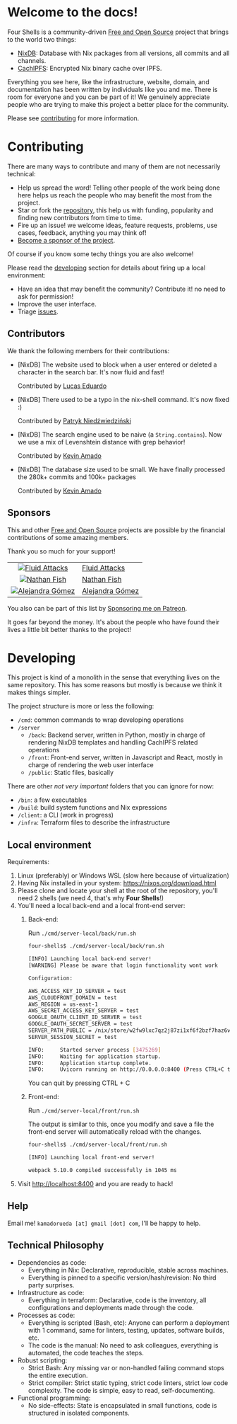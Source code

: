 # Welcome to the docs!

Four Shells is a community-driven [Free and Open Source](https://en.wikipedia.org/wiki/FOSS) project that brings to the world two things:
- [NixDB](/nixdb): Database with Nix packages from all versions, all commits and all channels.
- [CachIPFS](/cachipfs): Encrypted Nix binary cache over IPFS.

Everything you see here, like the infrastructure, website, domain,
and documentation has been written by individuals like you and me.
There is room for everyone and you can be part of it!
We genuinely appreciate people who are trying to make this project a better
place for the community.

Please see [contributing](/docs#contributing) for more information.

# Contributing

There are many ways to contribute and many of them are not necessarily technical:

- Help us spread the word!
  Telling other people of the work being done here helps us reach the people
  who may benefit the most from the project.
- Star or fork the [repository](https://github.com/kamadorueda/four-shells),
  this help us with funding, popularity and finding new contributors from time to time.
- Fire up an issue! we welcome ideas, feature requests, problems, use cases, feedback,
  anything you may think of!
- [Become a sponsor of the project](/docs#sponsors).

Of course if you know some techy things you are also welcome!

Please read the [developing](/docs#developing) section for details about
firing up a local environment:

- Have an idea that may benefit the community?
  Contribute it! no need to ask for permission!
- Improve the user interface.
- Triage [issues](https://github.com/kamadorueda/four-shells/issues).

## Contributors

We thank the following members for their contributions:

- [NixDB] The website used to block when a user entered or deleted a character in the
  search bar.
  It's now fluid and fast!

  Contributed by [Lucas Eduardo](https://github.com/lucasew)

- [NixDB] There used to be a typo in the nix-shell command.
  It's now fixed :)

  Contributed by [Patryk Niedźwiedziński](https://github.com/pniedzwiedzinski)

- [NixDB] The search engine used to be naive (a `String.contains`).
  Now we use a mix of Levenshtein distance with grep behavior!

  Contributed by [Kevin Amado](https://github.com/kamadorueda)

- [NixDB] The database size used to be small.
  We have finally processed the 280k+ commits and 100k+ packages

  Contributed by [Kevin Amado](https://github.com/kamadorueda)

## Sponsors

This and other
[Free and Open Source](https://en.wikipedia.org/wiki/FOSS)
projects are possible by the financial contributions of some amazing members.

Thank you so much for your support!

|||
|:------------------------------------:|:-------------------------|
| [![Fluid Attacks][0_img]][0_url]     | [Fluid Attacks][0_url]   |
| [![Nathan Fish][1_img]][1_url]       | [Nathan Fish][1_url]     |
| [![Alejandra Gómez][2_img]][2_url]   | [Alejandra Gómez][2_url] |

You also can be part of this list by
[Sponsoring me on Patreon](https://www.patreon.com/kamadorueda).

It goes far beyond the money.
It's about the people who have found their lives a little bit better thanks to the project!

[0_img]: https://github.com/kamadorueda/four-shells/raw/main/static/sponsors/fluid_attacks.png
[0_url]: https://fluidattacks.com
[1_img]: https://github.com/kamadorueda/four-shells/raw/main/static/sponsors/anonymous.png
[1_url]: https://github.com/lordcirth
[2_img]: https://github.com/kamadorueda/four-shells/raw/main/static/sponsors/anonymous.png
[2_url]: https://www.linkedin.com/in/alejandra-g%C3%B3mez-r-618a10138

# Developing

This project is kind of a monolith in the sense that everything lives
on the same repository.
This has some reasons but mostly is because we think it makes things simpler.

The project structure is more or less the following:

- `/cmd`: common commands to wrap developing operations
- `/server`
  - `/back`: Backend server, written in Python, mostly in charge of rendering NixDB templates
    and handling CachIPFS related operations
  - `/front`: Front-end server, written in Javascript and React, mostly in charge
    of rendering the web user interface
  - `/public`: Static files, basically

There are other _not very important_ folders that you can ignore for now:

- `/bin`: a few executables
- `/build`: build system functions and Nix expressions
- `/client`: a CLI (work in progress)
- `/infra`: Terraform files to describe the infrastructure

## Local environment

Requirements:

1.  Linux (preferably) or Windows WSL (slow here because of virtualization)
1.  Having Nix installed in your system: https://nixos.org/download.html
1.  Please clone and locate your shell at the root of the repository,
    you'll need 2 shells (we need 4, that's why **Four Shells**!)
1.  You'll need a local back-end and a local front-end server:
    1.  Back-end:

        Run `./cmd/server-local/back/run.sh`

        ```bash
        four-shells$ ./cmd/server-local/back/run.sh

        [INFO] Launching local back-end server!
        [WARNING] Please be aware that login functionality wont work

        Configuration:

        AWS_ACCESS_KEY_ID_SERVER = test
        AWS_CLOUDFRONT_DOMAIN = test
        AWS_REGION = us-east-1
        AWS_SECRET_ACCESS_KEY_SERVER = test
        GOOGLE_OAUTH_CLIENT_ID_SERVER = test
        GOOGLE_OAUTH_SECRET_SERVER = test
        SERVER_PATH_PUBLIC = /nix/store/w2fw9lxc7qz2j87zi1xf6f2bzf7haz6v-public
        SERVER_SESSION_SECRET = test

        INFO:     Started server process [3475269]
        INFO:     Waiting for application startup.
        INFO:     Application startup complete.
        INFO:     Uvicorn running on http://0.0.0.0:8400 (Press CTRL+C to quit)
        ```

        You can quit by pressing CTRL + C

    1.  Front-end:

        Run `./cmd/server-local/front/run.sh`

        The output is similar to this, once you modify and save a file
        the front-end server will automatically reload with the changes.

        ```bash
        four-shells$ ./cmd/server-local/front/run.sh

        [INFO] Launching local front-end server!

        webpack 5.10.0 compiled successfully in 1045 ms
        ```
1.  Visit [http://localhost:8400](http://localhost:8400) and you are ready to hack!

## Help

Email me! `kamadorueda [at] gmail [dot] com`, I'll be happy to help.

## Technical Philosophy

- Dependencies as code:
  - Everything in Nix: Declarative, reproducible, stable across machines.
  - Everything is pinned to a specific version/hash/revision:
    No third party surprises.
- Infrastructure as code:
  - Everything in terraform: Declarative, code is the inventory,
    all configurations and deployments made through the code.
- Processes as code:
  - Everything is scripted (Bash, etc): Anyone can perform a deployment with
    1 command, same for linters, testing, updates, software builds, etc.
  - The code is the manual: No need to ask colleagues, everything is automated,
    the code teaches the steps.
- Robust scripting:
  - Strict Bash: Any missing var or non-handled failing command stops the entire execution.
  - Strict compiler: Strict static typing, strict code linters, strict low
    code complexity. The code is simple, easy to read, self-documenting.
- Functional programming:
  - No side-effects: State is encapsulated in small functions, code is structured
    in isolated components.

